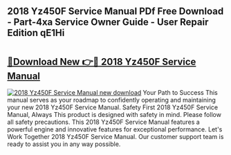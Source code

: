 ## 2018 Yz450F Service Manual PDf Free Download - Part-4xa Service Owner Guide - User Repair Edition qE1Hi

# <h2><a href="http://bc34725.oget.top/?id=2018+Yz450F+Service+Manual">🔗Download New 👉🔴 2018 Yz450F Service Manual</a></h2>

[![2018 Yz450F Service Manual new download](https://i.imgur.com/5g1atiW.png)](http://bc34725.oget.top/?id=2018+Yz450F+Service+Manual)
Your Path to Success This manual serves as your roadmap to confidently operating and maintaining your new 2018 Yz450F Service Manual. Safety First 2018 Yz450F Service Manual, Always This product is designed with safety in mind. Please follow all safety precautions. This 2018 Yz450F Service Manual features a powerful engine and innovative features for exceptional performance. Let's Work Together 2018 Yz450F Service Manual. Our customer support team is ready to assist you in any way possible.
